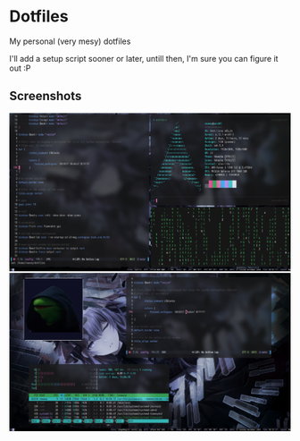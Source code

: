# Dotfiles 

My personal (very mesy) dotfiles <br>

I'll add a setup script sooner or later, untill then, I'm sure you can figure it out :P <br>

## Screenshots

<p style="justify-content: center; align-items: center;">
  <img src="screenshots/2024-12-17_05-07.png">
  <img src="screenshots/2024-12-17_05-15.png">
</p>
